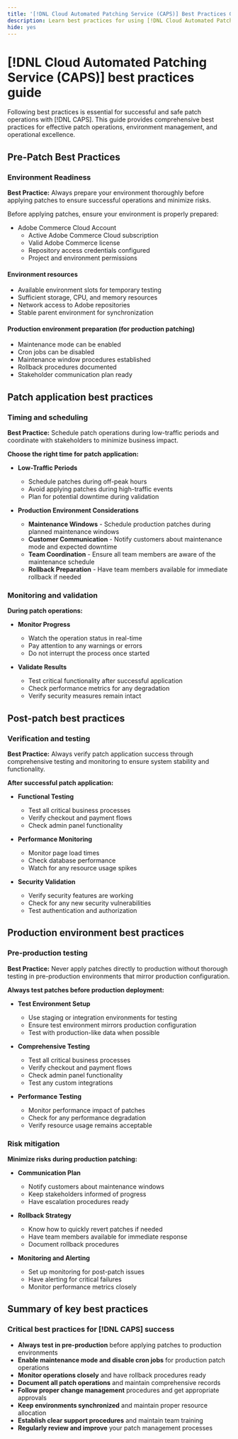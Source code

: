 ```yaml
---
title: '[!DNL Cloud Automated Patching Service (CAPS)] Best Practices Guide'
description: Learn best practices for using [!DNL Cloud Automated Patching Service (CAPS)] effectively and safely
hide: yes
---
```

# [!DNL Cloud Automated Patching Service (CAPS)] best practices guide

Following best practices is essential for successful and safe patch operations with [!DNL CAPS]. This guide provides comprehensive best practices for effective patch operations, environment management, and operational excellence.

## Pre-Patch Best Practices

### Environment Readiness

**Best Practice:** Always prepare your environment thoroughly before applying patches to ensure successful operations and minimize risks.

Before applying patches, ensure your environment is properly prepared:

* Adobe Commerce Cloud Account
  * Active Adobe Commerce Cloud subscription
  * Valid Adobe Commerce license
  * Repository access credentials configured
  * Project and environment permissions

#### Environment resources

* Available environment slots for temporary testing
* Sufficient storage, CPU, and memory resources
* Network access to Adobe repositories
* Stable parent environment for synchronization

#### Production environment preparation (for production patching)

* Maintenance mode can be enabled
* Cron jobs can be disabled
* Maintenance window procedures established
* Rollback procedures documented
* Stakeholder communication plan ready

## Patch application best practices

### Timing and scheduling

**Best Practice:** Schedule patch operations during low-traffic periods and coordinate with stakeholders to minimize business impact.

**Choose the right time for patch application:**

* **Low-Traffic Periods**
  * Schedule patches during off-peak hours
  * Avoid applying patches during high-traffic events
  * Plan for potential downtime during validation

* **Production Environment Considerations**
  * **Maintenance Windows** - Schedule production patches during planned maintenance windows
  * **Customer Communication** - Notify customers about maintenance mode and expected downtime
  * **Team Coordination** - Ensure all team members are aware of the maintenance schedule
  * **Rollback Preparation** - Have team members available for immediate rollback if needed

### Monitoring and validation

**During patch operations:**

* **Monitor Progress**
  * Watch the operation status in real-time
  * Pay attention to any warnings or errors
  * Do not interrupt the process once started

* **Validate Results**
  * Test critical functionality after successful application
  * Check performance metrics for any degradation
  * Verify security measures remain intact

## Post-patch best practices

### Verification and testing

**Best Practice:** Always verify patch application success through comprehensive testing and monitoring to ensure system stability and functionality.

**After successful patch application:**

* **Functional Testing**
  * Test all critical business processes
  * Verify checkout and payment flows
  * Check admin panel functionality

* **Performance Monitoring**
  * Monitor page load times
  * Check database performance
  * Watch for any resource usage spikes

* **Security Validation**
  * Verify security features are working
  * Check for any new security vulnerabilities
  * Test authentication and authorization

## Production environment best practices

### Pre-production testing

**Best Practice:** Never apply patches directly to production without thorough testing in pre-production environments that mirror production configuration.

**Always test patches before production deployment:**

* **Test Environment Setup**
  * Use staging or integration environments for testing
  * Ensure test environment mirrors production configuration
  * Test with production-like data when possible

* **Comprehensive Testing**
  * Test all critical business processes
  * Verify checkout and payment flows
  * Check admin panel functionality
  * Test any custom integrations

* **Performance Testing**
  * Monitor performance impact of patches
  * Check for any performance degradation
  * Verify resource usage remains acceptable

### Risk mitigation

**Minimize risks during production patching:**

* **Communication Plan**
  * Notify customers about maintenance windows
  * Keep stakeholders informed of progress
  * Have escalation procedures ready

* **Rollback Strategy**
  * Know how to quickly revert patches if needed
  * Have team members available for immediate response
  * Document rollback procedures

* **Monitoring and Alerting**
  * Set up monitoring for post-patch issues
  * Have alerting for critical failures
  * Monitor performance metrics closely

## Summary of key best practices

### Critical best practices for [!DNL CAPS] success

* **Always test in pre-production** before applying patches to production environments
* **Enable maintenance mode and disable cron jobs** for production patch operations
* **Monitor operations closely** and have rollback procedures ready
* **Document all patch operations** and maintain comprehensive records
* **Follow proper change management** procedures and get appropriate approvals
* **Keep environments synchronized** and maintain proper resource allocation
* **Establish clear support procedures** and maintain team training
* **Regularly review and improve** your patch management processes
